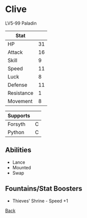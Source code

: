 # Clive

LV5-99 Paladin

| Stat       | <!-- --> |
| ---------- | -------- |
| HP         | 31       |
| Attack     | 16       |
| Skill      | 9        |
| Speed      | 11       |
| Luck       | 8        |
| Defense    | 11       |
| Resistance | 1        |
| Movement   | 8        |

| Supports | <!-- --> |
| -------- | -------- |
| Forsyth  | C        |
| Python   | C        |

## Abilities

- Lance
- Mounted
- Swap

## Fountains/Stat Boosters

- Thieves' Shrine - Speed +1

[Back](../README.md)
